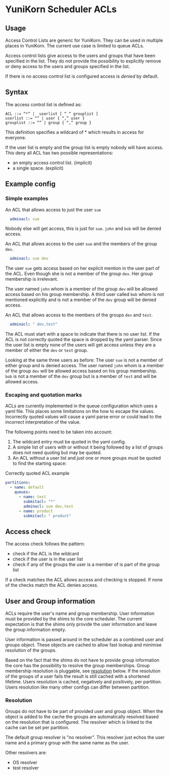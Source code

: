 <!--
 * Licensed to the Apache Software Foundation (ASF) under one
 * or more contributor license agreements.  See the NOTICE file
 * distributed with this work for additional information
 * regarding copyright ownership.  The ASF licenses this file
 * to you under the Apache License, Version 2.0 (the
 * "License"); you may not use this file except in compliance
 * with the License.  You may obtain a copy of the License at
 *
 *     http://www.apache.org/licenses/LICENSE-2.0
 *
 * Unless required by applicable law or agreed to in writing, software
 * distributed under the License is distributed on an "AS IS" BASIS,
 * WITHOUT WARRANTIES OR CONDITIONS OF ANY KIND, either express or implied.
 * See the License for the specific language governing permissions and
 * limitations under the License.
 -->

# YuniKorn Scheduler ACLs

## Usage
Access Control Lists are generic for YuniKorn.
They can be used in multiple places in YuniKorn.
The current use case is limited to queue ACLs.

Access control lists give access to the users and groups that have been specified in the list.
They do not provide the possibility to explicitly remove or deny access to the users and groups specified in the list.

If there is no access control list is configured access is *denied* by default.

## Syntax
The access control list is defined as:
```
ACL ::= “*” |  userlist [ “ “ grouplist ]
userlist ::= “” | user { “,” user }
grouplist ::= “” | group { “,” group }
```

This definition specifies a wildcard of * which results in access for everyone.

If the user list is empty and the group list is empty nobody will have access.
This deny all ACL has two possible representations:
* an empty access control list. (implicit)
* a single space. (explicit)

## Example config

### Simple examples
An ACL that allows access to just the user `sue`
```yaml
  adminacl: sue
```
Nobody else will get access, this is just for `sue`.
`john` and `bob` will be denied access.

An ACL that allows access to the user `sue` and the members of the group `dev`.
```yaml
  adminacl: sue dev
```
The user `sue` gets access based on her explicit mention in the user part of the ACL.
Even though she is not a member of the group `dev`. Her group membership is irrelevant.

The user named `john` whom is a member of the group `dev` will be allowed access based on his group membership.
A third user called `bob` whom is not mentioned explicitly and is not a member of the `dev` group will be denied access.

An ACL that allows access to the members of the groups `dev` and `test`.
```yaml
  adminacl: " dev,test"
```
The ACL must start with a space to indicate that there is no user list.
If the ACL is not correctly quoted the space is dropped by the yaml parser.
Since the user list is empty none of the users will get access unless they are a member of either the `dev` or `test` group.

Looking at the same three users as before:
The user `sue` is not a member of either group and is denied access.
The user named `john` whom is a member of the group `dev` will be allowed access based on his group membership.
`bob` is not a member of the `dev` group but is a member of `test` and will be allowed access.

### Escaping and quotation marks
ACLs are currently implemented in the queue configuration which uses a yaml file.
This places some limitations on the how to escape the values.
Incorrectly quoted values will cause a yaml parse error or could lead to the incorrect interpretation of the value.

The following points need to be taken into account:
1. The wildcard entry must be quoted in the yaml config.
1. A simple list of users with or without it being followed by a list of groups does not need quoting but may be quoted.
1. An ACL without a user list and just one or more groups must be quoted to find the starting space:

Correctly quoted ACL example
```yaml
partitions:
  - name: default
    queues:
      - name: test
        submitacl: "*"
        adminacl: sue dev,test
      - name: product
        submitacl: " product"
```

## Access check
The access check follows the pattern:
* check if the ACL is the wildcard
* check if the user is in the user list
* check if any of the groups the user is a member of is part of the group list

If a check matches the ACL allows access and checking is stopped.
If none of the checks match the ACL denies access.

## User and Group information
ACLs require the user's name and group membership.
User information must be provided by the shims to the core scheduler.
The current expectation is that the shims only provide the user information and leave the group information empty.

User information is passed around in the scheduler as a combined user and groups object.
These objects are cached to allow fast lookup and minimise resolution of the groups.

Based on the fact that the shims do not have to provide group information the core has the possibility to resolve the group memberships.
Group membership resolution is pluggable, see [resolution](#resolution) below.
If the resolution of the groups of a user fails the result is still cached with a shortened lifetime.
Users resolution is cached, negatively and positively, per partition.
Users resolution like many other configs can differ between partition.

### Resolution
Groups do not have to be part of provided user and group object.
When the object is added to the cache the groups are automatically resolved based on the resolution that is configured.
The resolver which is linked to the cache can be set per partition.

The default group resolver is "no resolver".
This resolver just echos the user name and a primary group with the same name as the user.

Other resolvers are:
* OS resolver
* test resolver
